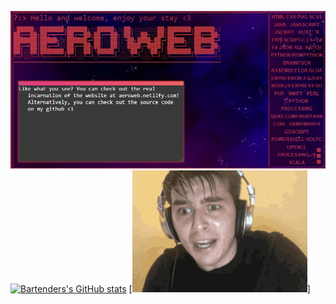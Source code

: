 ![Aerospace](https://github.com/BartenderWinery/Bartender.github.io/blob/main/packaging/statcard.png)
[![Bartenders's GitHub stats](https://github-readme-stats.vercel.app/api?username=BartenderWinery&count_private=true&show_icons=true&theme=calm&cache_seconds=7200)](https://github.com/BartenderWinery)
[![Me suddenly getting a good idea at 6:29 AM](https://github.com/BartenderWinery/Bartender.github.io/blob/main/packaging/coding.gif)]
